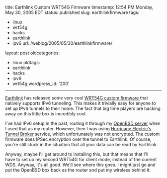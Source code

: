 title: Earthlink Custom WRT54G Firmware
timestamp: 12:54 PM Monday, May 30, 2005 EDT
status: published
slug: earthlinkfirmware
tags:
- linux
- wrt54g
- hacks
- earthlink
- ipv6
url: /weblog/2005/05/30/earthlinkfirmware/

layout: post
oldcategories:
- linux
oldtags:
- earthlink
- hacks
- ipv6
- wrt54g
wordpress_id: '200'

---

[Earthlink](http://www.earthlink.net/) has released some very cool [WRT54G custom firmware ](http://www.research.earthlink.net/ipv6/)that natively supports IPv6 tunneling.  This makes it trivially easy for anyone to set up IPv6 tunnels to their home.  The fact that big time players are hacking away on this little box is incredibly cool.

I've had IPv6 setup in the past, routing it through my [OpenBSD server](http://www.openbsd.org/) when I used that as my router.  However, then I was using [Hurricane Electric's Tunnel Broker](http://ipv6tb.he.net/) service, which unfortunately was not encrypted. The custom firmware does IPSec encryption over the tunnel to Earthlink.  Of course, you're still stuck in the situation that all your data can be read by Earthlink.

Anyway, maybe I'll get around to installing this, but that means that I'll have to set up my second WRT54G for client mode, instead of the current WDS.  Anyway, it's all good.  We'll see where this goes.  I might just go and put the OpenBSD box back as the router and put my wireless behind it.

